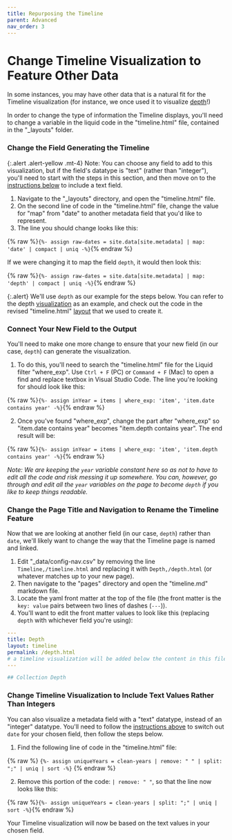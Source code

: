 ```yaml
---
title: Repurposing the Timeline
parent: Advanced
nav_order: 3
---
```


# Change Timeline Visualization to Feature Other Data

In some instances, you may have other data that is a natural fit for the Timeline visualization (for instance, we once used it to visualize [depth](https://www.lib.uidaho.edu/digital/watkins/depth.html)!)

In order to change the type of information the Timeline displays, you'll need to change a variable in the liquid code in the "timeline.html" file, contained in the "_layouts" folder. 

### Change the Field Generating the Timeline

{:.alert .alert-yellow .mt-4}
Note: You can choose any field to add to this visualization, but if the field's datatype is "text" (rather than "integer"), you'll need to start with the steps in this section, and then move on to the [instructions below](#change-timeline-visualization-to-include-text-values-rather-than-integers) to include a text field.

1. Navigate to the "_layouts" directory, and open the "timeline.html" file.
2. On the second line of code in the "timeline.html" file, change the value for "map" from "date" to another metadata field that you'd like to represent.
3. The line you should change looks like this: 

{% raw %}`{%- assign raw-dates = site.data[site.metadata] | map: 'date' | compact | uniq -%}`{% endraw %}

If we were changing it to map the field `depth`, it would then look this: 

{% raw %}`{%- assign raw-dates = site.data[site.metadata] | map: 'depth' | compact | uniq -%}`{% endraw %}

{:.alert}
We'll use `depth` as our example for the steps below. 
You can refer to the depth [visualization](https://www.lib.uidaho.edu/digital/watkins/depth.html) as an example, and check out the code in the revised "timeline.html" [layout](https://github.com/uidaholib/collectionbuilder-cdm-template/blob/watkins/_layouts/timeline.html) that we used to create it. 

### Connect Your New Field to the Output

You'll need to make one more change to ensure that your new field (in our case, `depth`) can generate the visualization. 

1. To do this, you'll need to search the "timeline.html" file for the Liquid filter "where_exp". Use `Ctrl + F` (PC) or `Command + F` (Mac) to open a find and replace textbox in Visual Studio Code. The line you're looking for should look like this:

{% raw %}`{%- assign inYear = items | where_exp: 'item', 'item.date contains year' -%}`{% endraw %}

2. Once you've found "where_exp", change the part after "where_exp" so "item.date contains year" becomes "item.depth contains year". The end result will be: 

{% raw %}`{%- assign inYear = items | where_exp: 'item', 'item.depth contains year' -%}`{% endraw %}

*Note: We are keeping the `year` variable constant here so as not to have to edit all the code and risk messing it up somewhere. You can, however, go through and edit all the `year` variables on the page to become `depth` if you like to keep things readable.*

### Change the Page Title and Navigation to Rename the Timeline Feature

Now that we are looking at another field (in our case, `depth`) rather than `date`, we'll likely want to change the way that the Timeline page is named and linked. 

1. Edit "_data/config-nav.csv" by removing the line `Timeline,/timeline.html` and replacing it with `Depth,/depth.html` (or whatever matches up to your new page). 
2. Then navigate to the "pages" directory and open the "timeline.md" markdown file.
3. Locate the yaml front matter at the top of the file (the front matter is the `key: value` pairs between two lines of dashes (`---`)).
4. You'll want to edit the front matter values to look like this (replacing `depth` with whichever field you're using): 

```yaml
---
title: Depth
layout: timeline
permalink: /depth.html
# a timeline visualization will be added below the content in this file
---

## Collection Depth
```

### Change Timeline Visualization to Include Text Values Rather Than Integers

You can also visualize a metadata field with a "text" datatype, instead of an "integer" datatype.
You'll need to follow the [instructions above](#change-the-field-generating-the-timeline) to switch out `date` for your chosen field, then follow the steps below.

1. Find the following line of code in the "timeline.html" file:

{% raw %} `{%- assign uniqueYears = clean-years | remove: " " | split: ";" | uniq | sort -%}` {% endraw %}

2. Remove this portion of the code: `| remove: " "`, so that the line now looks like this:

{% raw %}`{%- assign uniqueYears = clean-years | split: ";" | uniq | sort -%}`{% endraw %}

Your Timeline visualization will now be based on the text values in your chosen field.
